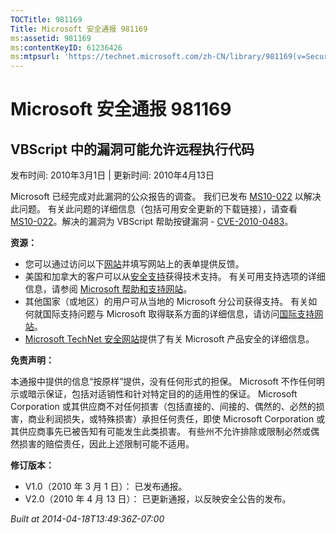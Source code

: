 ```yaml
---
TOCTitle: 981169
Title: Microsoft 安全通报 981169
ms:assetid: 981169
ms:contentKeyID: 61236426
ms:mtpsurl: 'https://technet.microsoft.com/zh-CN/library/981169(v=Security.10)'
---
```




Microsoft 安全通报 981169
=========================

VBScript 中的漏洞可能允许远程执行代码
-------------------------------------

发布时间: 2010年3月1日 | 更新时间: 2010年4月13日

Microsoft 已经完成对此漏洞的公众报告的调查。 我们已发布 [MS10-022](https://go.microsoft.com/fwlink/?linkid=184779) 以解决此问题。 有关此问题的详细信息（包括可用安全更新的下载链接），请查看 [MS10-022](https://go.microsoft.com/fwlink/?linkid=184779)。解决的漏洞为 VBScript 帮助按键漏洞 - [CVE-2010-0483](https://www.cve.mitre.org/cgi-bin/cvename.cgi?name=cve-2010-0483)。

**资源：**

-   您可以通过访问以下[网站](https://support.microsoft.com/common/survey.aspx?scid=sw;en;1257&amp;showpage=1&amp;ws=technet&amp;sd=tech)并填写网站上的表单提供反馈。
-   美国和加拿大的客户可以从[安全支持](https://go.microsoft.com/fwlink/?linkid=21131)获得技术支持。 有关可用支持选项的详细信息，请参阅 [Microsoft 帮助和支持网站](https://support.microsoft.com/)。
-   其他国家（或地区）的用户可从当地的 Microsoft 分公司获得支持。 有关如何就国际支持问题与 Microsoft 取得联系方面的详细信息，请访问[国际支持网站](https://go.microsoft.com/fwlink/?linkid=21155)。
-   [Microsoft TechNet 安全网站](https://go.microsoft.com/fwlink/?linkid=21132)提供了有关 Microsoft 产品安全的详细信息。

**免责声明：**

本通报中提供的信息“按原样”提供，没有任何形式的担保。 Microsoft 不作任何明示或暗示保证，包括对适销性和针对特定目的的适用性的保证。 Microsoft Corporation 或其供应商不对任何损害（包括直接的、间接的、偶然的、必然的损害，商业利润损失，或特殊损害）承担任何责任，即使 Microsoft Corporation 或其供应商事先已被告知有可能发生此类损害。 有些州不允许排除或限制必然或偶然损害的赔偿责任，因此上述限制可能不适用。

**修订版本：**

-   V1.0（2010 年 3 月 1 日）： 已发布通报。
-   V2.0（2010 年 4 月 13 日）： 已更新通报，以反映安全公告的发布。

*Built at 2014-04-18T13:49:36Z-07:00*

